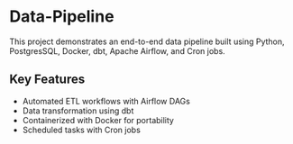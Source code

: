 # Data-Pipeline

This project demonstrates an end-to-end data pipeline built using Python, PostgresSQL, Docker, dbt, Apache Airflow, and Cron jobs.

## Key Features
- Automated ETL workflows with Airflow DAGs
- Data transformation using dbt
- Containerized with Docker for portability
- Scheduled tasks with Cron jobs
